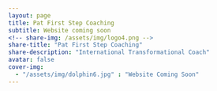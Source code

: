 ```yaml
---
layout: page
title: Pat First Step Coaching
subtitle: Website coming soon
<!-- share-img: /assets/img/logo4.png -->
share-title: "Pat First Step Coaching"
share-description: "International Transformational Coach"
avatar: false
cover-img:
  - "/assets/img/dolphin6.jpg" : "Website Coming Soon"
---
```


